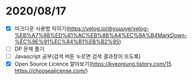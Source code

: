 # 2020/08/17

- [x]  마크다운 사용법 익히기(<https://velog.io/@yuuuye/velog-%EB%A7%88%ED%81%AC%EB%8B%A4%EC%9A%B4MarkDown-%EC%9E%91%EC%84%B1%EB%B2%95>)
- [ ]  DP 문제 풀기
- [ ]  Javascript 공부(검색 버튼 누르면 검색 결과창이 뜨도록)
- [x]  Open Source Licence 알아보기(<https://kyeonjung.tistory.com/15> <https://choosealicense.com/>)
